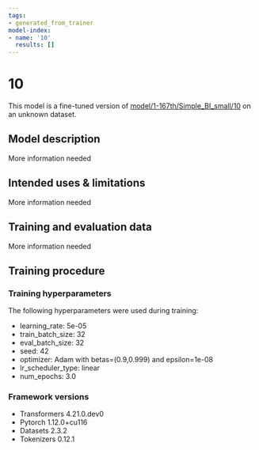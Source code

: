 ```yaml
---
tags:
- generated_from_trainer
model-index:
- name: '10'
  results: []
---
```


<!-- This model card has been generated automatically according to the information the Trainer had access to. You
should probably proofread and complete it, then remove this comment. -->

# 10

This model is a fine-tuned version of [model/1-167th/Simple_BI_small/10](https://huggingface.co/model/1-167th/Simple_BI_small/10) on an unknown dataset.

## Model description

More information needed

## Intended uses & limitations

More information needed

## Training and evaluation data

More information needed

## Training procedure

### Training hyperparameters

The following hyperparameters were used during training:
- learning_rate: 5e-05
- train_batch_size: 32
- eval_batch_size: 32
- seed: 42
- optimizer: Adam with betas=(0.9,0.999) and epsilon=1e-08
- lr_scheduler_type: linear
- num_epochs: 3.0

### Framework versions

- Transformers 4.21.0.dev0
- Pytorch 1.12.0+cu116
- Datasets 2.3.2
- Tokenizers 0.12.1

